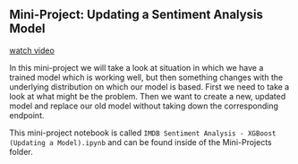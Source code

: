 Mini-Project: Updating a Sentiment Analysis Model
---

[watch video](https://www.youtube.com/watch?v=v7dYwxuKXzI)

In this mini-project we will take a look at situation in which we have a trained model which is working well, but then something changes with the underlying distribution on which our model is based. First we need to take a look at what might be the problem. Then we want to create a new, updated model and replace our old model without taking down the corresponding endpoint.

This mini-project notebook is called `IMDB Sentiment Analysis - XGBoost (Updating a Model).ipynb` and can be found inside of the Mini-Projects folder.
